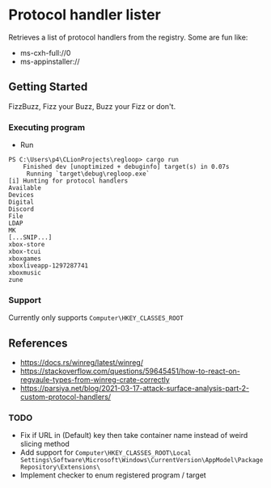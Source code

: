 # Protocol handler lister

Retrieves a list of protocol handlers from the registry.
Some are fun like:
- ms-cxh-full://0
- ms-appinstaller://


## Getting Started

FizzBuzz, Fizz your Buzz, Buzz your Fizz or don't.

### Executing program

* Run
```
PS C:\Users\p4\CLionProjects\regloop> cargo run
    Finished dev [unoptimized + debuginfo] target(s) in 0.07s
     Running `target\debug\regloop.exe`
[i] Hunting for protocol handlers
Available
Devices
Digital
Discord
File
LDAP
MK
[...SNIP...]
xbox-store
xbox-tcui
xboxgames
xboxliveapp-1297287741
xboxmusic
zune
```

### Support
Currently only supports 
`Computer\HKEY_CLASSES_ROOT`

## References 
- https://docs.rs/winreg/latest/winreg/
- https://stackoverflow.com/questions/59645451/how-to-react-on-regvaule-types-from-winreg-crate-correctly
- https://parsiya.net/blog/2021-03-17-attack-surface-analysis-part-2-custom-protocol-handlers/

### TODO
- Fix if URL in (Default) key then take container name instead of weird slicing method 
- Add support for `Computer\HKEY_CLASSES_ROOT\Local Settings\Software\Microsoft\Windows\CurrentVersion\AppModel\PackageRepository\Extensions\`
- Implement checker to enum registered program / target 